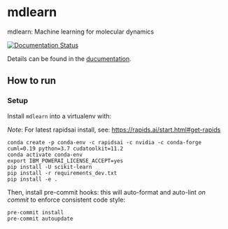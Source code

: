 # mdlearn

mdlearn: Machine learning for molecular dynamics

[![Documentation Status](https://readthedocs.org/projects/mdlearn/badge/?version=latest)](https://mdlearn.readthedocs.io/en/latest/?badge=latest)

Details can be found in the [ducumentation](https://mdlearn.readthedocs.io/en/latest/).

## How to run

### Setup

Install `mdlearn` into a virtualenv with:

*Note*: For latest rapidsai install, see:  https://rapids.ai/start.html#get-rapids
```
conda create -p conda-env -c rapidsai -c nvidia -c conda-forge cuml=0.19 python=3.7 cudatoolkit=11.2
conda activate conda-env
export IBM_POWERAI_LICENSE_ACCEPT=yes
pip install -U scikit-learn
pip install -r requirements_dev.txt
pip install -e .
```

Then, install pre-commit hooks: this will auto-format and auto-lint _on commit_ to enforce consistent code style:

```
pre-commit install
pre-commit autoupdate
```

